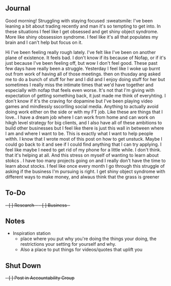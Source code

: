 ## Journal
Good morning! Struggling with staying focused :sweatsmile: I've been leaning a bit about trading recently and man it's so tempting to get into. In these situations I feel like I get obsessed and get shiny object syndrome. More like shiny obssession syndrome. I feel like it's all that populates my brain and I can't help but focus on it. 

Hi I've been feeling really rough lately. I've felt like I've been on another plane of existence. It feels bad. I don't know if its because of Nofap, or if it's just because I've been feeling off, but wow I don't feel good. These past few days have really been a struggle. Yesterday I feel like I woke up burnt out from work of having all of those meetings. then on thusday ang asked me to do a bunch of stuff for her and I did and I enjoy doing stuff for her but sometimes I really miss the intimate times that we'd have together and especially with nofap that feels even worse. It's not that I'm giving with expectation of getting something back, it just made me think of everyhting. I don't know if it's the craving for dopamine but I've been playing video games and mindlessly sscorlling social media. Anything to actually avoid doing work either on the side or with my FT job. Like these are things that I love.. I have a dream job where I can work from home and can work on hikgh level strategy for big clients, and I also have all of these ambitions to build other businesses but I feel like there is just this wall in between where I am and where I want to be. This is exactly what I want to help people withh. I know that I wrote most of this post on how to get unstuck. Maybe I could go back to it and see if I could find anything that I can try applying. I feel like maybe I need to get rid of my phone for a little while. I don't think. that it's helping at all. And this stress on myself of wanting to learn about stokcs . I have too many projects going on and I really don't have the time to learn about stocks. I feel like once every month I go through this struggle of asking if the business I'm pursuing is right. I get shiny object syndrome with different ways to make money, and alwaus think that the grass is greener	

## To-Do
<del>- [ ] Research - </del>
<del>- [ ] Business - </del>


## Notes
- Inspiration station
	- place where you put why you're doing the things your doing, the restrictions your setting for yourself and why. 
	- Also a place to put things for videos/quotes that uplift you

## Shut Down
<del>- [ ] Post in Accountability Group</del>